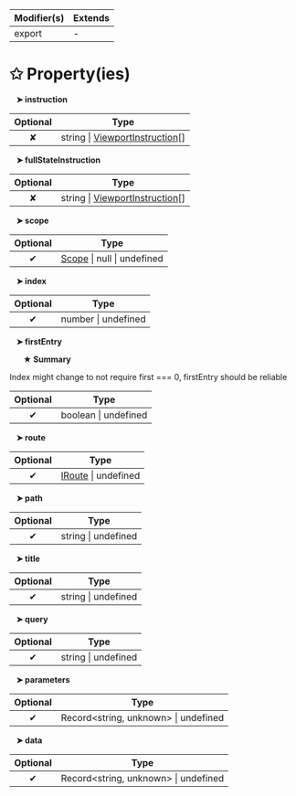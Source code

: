 | Modifier(s)                            | Extends                                    |
|----------------------------------------|--------------------------------------------|
| export | - |

# &#10025; Property(ies)

&nbsp;&nbsp; **&#10148; instruction**

| Optional                           | Type                         |
|:----------------------------------:|------------------------------|
| ✘ | string &#124; [ViewportInstruction](/router/class/viewport-instruction/viewportinstruction.md)[] |

&nbsp;&nbsp; **&#10148; fullStateInstruction**

| Optional                           | Type                         |
|:----------------------------------:|------------------------------|
| ✘ | string &#124; [ViewportInstruction](/router/class/viewport-instruction/viewportinstruction.md)[] |

&nbsp;&nbsp; **&#10148; scope**

| Optional                           | Type                         |
|:----------------------------------:|------------------------------|
| ✔ | [Scope](/router/class/scope/scope.md) &#124; null &#124; undefined |

&nbsp;&nbsp; **&#10148; index**

| Optional                           | Type                         |
|:----------------------------------:|------------------------------|
| ✔ | number &#124; undefined |

&nbsp;&nbsp; **&#10148; firstEntry**

&nbsp;&nbsp;&nbsp;&nbsp;&nbsp; **&#9733; Summary**

Index might change to not require first === 0, firstEntry should be reliable

| Optional                           | Type                         |
|:----------------------------------:|------------------------------|
| ✔ | boolean &#124; undefined |

&nbsp;&nbsp; **&#10148; route**

| Optional                           | Type                         |
|:----------------------------------:|------------------------------|
| ✔ | [IRoute](/router/interface/interfaces/iroute.md) &#124; undefined |

&nbsp;&nbsp; **&#10148; path**

| Optional                           | Type                         |
|:----------------------------------:|------------------------------|
| ✔ | string &#124; undefined |

&nbsp;&nbsp; **&#10148; title**

| Optional                           | Type                         |
|:----------------------------------:|------------------------------|
| ✔ | string &#124; undefined |

&nbsp;&nbsp; **&#10148; query**

| Optional                           | Type                         |
|:----------------------------------:|------------------------------|
| ✔ | string &#124; undefined |

&nbsp;&nbsp; **&#10148; parameters**

| Optional                           | Type                         |
|:----------------------------------:|------------------------------|
| ✔ | Record&lt;string, unknown&gt; &#124; undefined |

&nbsp;&nbsp; **&#10148; data**

| Optional                           | Type                         |
|:----------------------------------:|------------------------------|
| ✔ | Record&lt;string, unknown&gt; &#124; undefined |